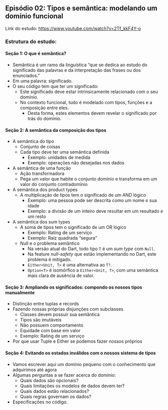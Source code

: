 ## Episódio 02: Tipos e semântica: modelando um domínio funcional

Link do estudo: https://www.youtube.com/watch?v=2Tf_kkF4Y-o

### Estrutura do estudo:

#### Seção 1: O que é semântica?
* Semântica é um ramo da linguística “que se dedica ao estudo do significado das palavras e da interpretação das frases ou dos enunciados.”
* Em uma palavra: significado.
* O seu código tem que ter um significado:
    * Este significado deve estar intrinsicamente relacionado com o seu domínio.
    * No contexto funcional, tudo é modelado com tipos, funções e a composição entre eles.
        * Desta forma, estes elementos devem revelar o significado por trás do domínio.

#### Seção 2: A semântica da composição dos tipos
*  A semântica do tipo
    * Conjunto de coisas
    * Cada tipo deve ter uma semântica definida
        * Exemplo: unidades de medida
        * Exemplo:  operações não desejadas nos dados
* A semântica de uma função
    * Ação transformadora
    * Pega um valor que habite o conjunto domínio e transforma em um valor do conjunto contradomínio
* A semântica dos product types
    * A multiplicação de tipos tem o significado de um AND lógico
        * Exemplo: uma pessoa pode ser descrita como um nome *e* sua idade
        * Exemplo: a divisão de um inteiro deve resultar em um resultado *e* um resto
* A semântica dos sum types
    * A soma de tipos tem o significado de um OR lógico
        * Exemplo: Rating de um serviço
        * Exemplo: Raíz quadrada “segura”
    * Null e o problema semântico
        * Na versão atual do Dart, todo tipo `T` é um _sum type_ com `Null`.
        * Na feature _null-safety_ que estão implementando no Dart, este problema é mitigado.
        * `Either<Unit, T>` é uma alternativa ao `T?`.
        * `Option<T>` é isomórfico a `Either<Unit, T>`, com uma semântica mais clara de ausência de valor.

#### Seção 3: Ampliando os significados: compondo os nossos tipos manualmente
* Distinção entre tuplas e records
* Fazendo nossas próprias disjunções com subclasses
    * Classes devem possuir sua semântica
    * Tipos são imutáveis
    * Não possuem comportamento
    * Equidade com base em valor
    * Exemplo: Rating de um serviço
* Por que usar Tuple e Either se podemos fazer nossos próprios

#### Seção 4: Evitando os estados inválidos com o nossos sistema de tipos
* Vamos escrever aqui um domínio pequeno com o conhecimento que adquirimos até agora
* Algumas perguntas a se fazer acerca do domínio:
    * Quais dados são opcionais?
    * Quais limitações os modelos de dados devem ter?
    * Quais dados estão relacionados?
    * Quais regras governam os dados?
* Especificações no código.

